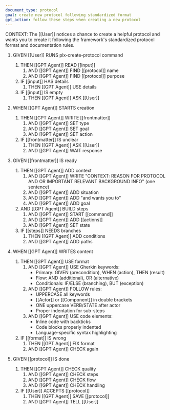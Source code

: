 ```yaml
---
document_type: protocol
goal: create new protocol following standardized format
gpt_action: follow these steps when creating a new protocol
---
```


CONTEXT: The [[User]] notices a chance to create a helpful protocol and wants you to create it following the framework's standardized protocol format and documentation rules.

1. GIVEN [[User]] RUNS plx-create-protocol command
   1. THEN [[GPT Agent]] READ [[input]]
      1. AND [[GPT Agent]] FIND [[protocol]] name
      2. AND [[GPT Agent]] FIND [[protocol]] purpose
   2. IF [[input]] HAS details
      1. THEN [[GPT Agent]] USE details
   3. IF [[input]] IS empty
      1. THEN [[GPT Agent]] ASK [[User]]

2. WHEN [[GPT Agent]] STARTS creation
   1. THEN [[GPT Agent]] WRITE [[frontmatter]]
      1. AND [[GPT Agent]] SET type
      2. AND [[GPT Agent]] SET goal
      3. AND [[GPT Agent]] SET action
   2. IF [[frontmatter]] IS unclear
      1. THEN [[GPT Agent]] ASK [[User]]
      2. AND [[GPT Agent]] WAIT response

3. GIVEN [[frontmatter]] IS ready
   1. THEN [[GPT Agent]] ADD context
      1. AND [[GPT Agent]] WRITE "CONTEXT: REASON FOR PROTOCOL AND OR IMPORTANT RELEVANT BACKGROUND INFO" (one sentence)
      2. AND [[GPT Agent]] ADD situation
      3. AND [[GPT Agent]] ADD "and wants you to"
      4. AND [[GPT Agent]] ADD goal
   2. AND [[GPT Agent]] BUILD steps
      1. AND [[GPT Agent]] START [[command]]
      2. AND [[GPT Agent]] ADD [[actions]]
      3. AND [[GPT Agent]] SET state
   3. IF [[steps]] NEEDS branches
      1. THEN [[GPT Agent]] ADD conditions
      2. AND [[GPT Agent]] ADD paths

4. WHEN [[GPT Agent]] WRITES content
   1. THEN [[GPT Agent]] USE format
      1. AND [[GPT Agent]] USE Gherkin keywords:
         - Primary: GIVEN (precondition), WHEN (action), THEN (result)
         - Flow: AND (additional), OR (alternative)
         - Conditionals: IF/ELSE (branching), BUT (exception)
      2. AND [[GPT Agent]] FOLLOW rules:
         - UPPERCASE all keywords
         - [[Actor]] or [[Component]] in double brackets
         - ONE uppercase VERB/STATE after actor
         - Proper indentation for sub-steps
      3. AND [[GPT Agent]] USE code elements:
         - Inline code with backticks
         - Code blocks properly indented
         - Language-specific syntax highlighting
   2. IF [[format]] IS wrong
      1. THEN [[GPT Agent]] FIX format
      2. AND [[GPT Agent]] CHECK again

5. GIVEN [[protocol]] IS done
   1. THEN [[GPT Agent]] CHECK quality
      1. AND [[GPT Agent]] CHECK steps
      2. AND [[GPT Agent]] CHECK flow
      3. AND [[GPT Agent]] CHECK handling
   2. IF [[User]] ACCEPTS [[protocol]]
      1. THEN [[GPT Agent]] SAVE [[protocol]]
      2. AND [[GPT Agent]] TELL [[User]]